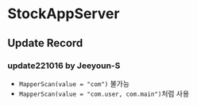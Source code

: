 # StockAppServer

## Update Record
### update221016 by Jeeyoun-S
- `MapperScan(value = "com")` 불가능
- `MapperScan(value = "com.user, com.main")`처럼 사용
